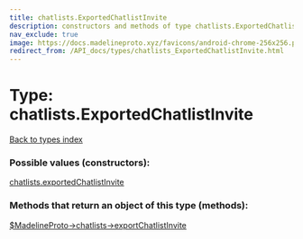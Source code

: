 ```yaml
---
title: chatlists.ExportedChatlistInvite
description: constructors and methods of type chatlists.ExportedChatlistInvite
nav_exclude: true
image: https://docs.madelineproto.xyz/favicons/android-chrome-256x256.png
redirect_from: /API_docs/types/chatlists_ExportedChatlistInvite.html
---
```

# Type: chatlists.ExportedChatlistInvite
[Back to types index](index.html)



### Possible values (constructors):

[chatlists.exportedChatlistInvite](/API_docs/constructors/chatlists.exportedChatlistInvite.html)  



### Methods that return an object of this type (methods):

[$MadelineProto->chatlists->exportChatlistInvite](/API_docs/methods/chatlists.exportChatlistInvite.html)  



